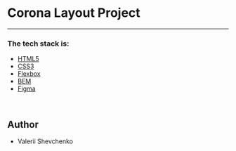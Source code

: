 <h1>Corona Layout Project</h1>
<hr>
<h3>The tech stack is:</h3>
<ul>
<li><a href="https://en.wikipedia.org/wiki/HTML5">HTML5</a></li>
<li><a href="https://en.wikipedia.org/wiki/CSS" >CSS3</a></li>
<li><a href="https://en.wikipedia.org/wiki/CSS_Flexible_Box_Layout" >Flexbox</a></li>
<li><a href="https://en.bem.info/methodology/">BEM</a></li>
<li><a href="https://en.wikipedia.org/wiki/Figma_(software)">Figma</a></li>
</ul>

<br>
<h2>Author</h2>
<ul>
<li>Valerii Shevchenko</li>
</ul>
